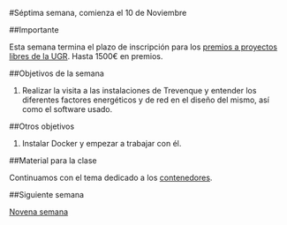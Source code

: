 #Séptima semana, comienza el 10 de Noviembre

##Importante

Esta semana termina el plazo de inscripción para los 
[premios a proyectos libres de la UGR](http://osl.ugr.es/bases-de-los-premios-a-proyectos-libres-de-la-ugr/). Hasta
1500€  en premios.

##Objetivos de la semana

1. Realizar la visita a las instalaciones de Trevenque y entender los
   diferentes factores energéticos y de red en el diseño del mismo,
   así como el software usado. 


##Otros objetivos

1. Instalar Docker y empezar a trabajar con él. 

##Material para la clase

Continuamos  con el tema dedicado a los
[contenedores](http://jj.github.io/IV/documentos/temas/Contenedores).

##Siguiente semana

[Novena semana](9-semana.md)
